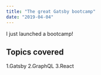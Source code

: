 ```yaml
---
title: "The great Gatsby bootcamp"
date: "2019-04-04"
---
```


I just launched a bootcamp!

## Topics covered

1.Gatsby
2.GraphQL
3.React
